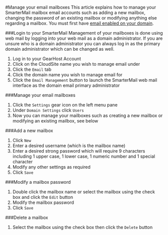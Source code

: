 #Manage your email mailboxes
This article explains how to manage your SmarterMail mailbox email accounts such as adding a new mailbox, changing the password of an existing mailbox or modifying anything else regarding a mailbox. You must first have [email enabled on your domain](https://www.gearhost.com/documentation/enable-email).

###Login to your SmarterMail
Management of your mailboxes is done using web mail by logging into your web mail as a domain administrator. If you are unsure who is a domain administrator you can always log in as the primary domain administrator which can be changed as well.

1. Log in to your GearHost Account
2. Click on the CloudSite name you wish to manage email under
3. Click the `Email` tab
4. Click the domain name you wish to manage email for
5. Click the `Email Management` button to launch the SmarterMail web mail interface as the domain email primary administrator

###Manage your email mailboxes
1. Click the `Settings` gear icon on the left menu pane
2. Under `Domain Settings` click `Users`
3. Now you can manage your mailboxes such as creating a new mailbox or modifying an existing mailbox, see below

###Add a new mailbox
1. Click `New`
2. Enter a desired username (which is the mailbox name)
3. Enter a desired strong password which will require 9 characters including 1 upper case, 1 lower case, 1 numeric number and 1 special character
4. Modify any other settings as required
5. Click `Save`

###Modify a mailbox password
1. Double click the mailbox name or select the mailbox using the check box and click the `Edit` button
2. Modify the mailbox password
3. Click `Save`

###Delete a mailbox
1. Select the mailbox using the check box then click the `Delete` button
